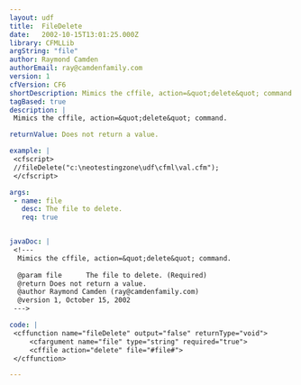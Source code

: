 ```yaml
---
layout: udf
title:  FileDelete
date:   2002-10-15T13:01:25.000Z
library: CFMLLib
argString: "file"
author: Raymond Camden
authorEmail: ray@camdenfamily.com
version: 1
cfVersion: CF6
shortDescription: Mimics the cffile, action=&quot;delete&quot; command.
tagBased: true
description: |
 Mimics the cffile, action=&quot;delete&quot; command.

returnValue: Does not return a value.

example: |
 <cfscript>
 //fileDelete("c:\neotestingzone\udf\cfml\val.cfm");
 </cfscript>

args:
 - name: file
   desc: The file to delete.
   req: true


javaDoc: |
 <!---
  Mimics the cffile, action=&quot;delete&quot; command.
  
  @param file      The file to delete. (Required)
  @return Does not return a value. 
  @author Raymond Camden (ray@camdenfamily.com) 
  @version 1, October 15, 2002 
 --->

code: |
 <cffunction name="fileDelete" output="false" returnType="void">
     <cfargument name="file" type="string" required="true">
     <cffile action="delete" file="#file#">    
 </cffunction>

---
```


